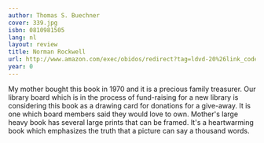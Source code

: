 ```yaml
---
author: Thomas S. Buechner
cover: 339.jpg
isbn: 0810981505
lang: nl
layout: review
title: Norman Rockwell
url: http://www.amazon.com/exec/obidos/redirect?tag=ldvd-20%26link_code=xm2%26camp=2025%26creative=165953%26path=http://www.amazon.com/gp/redirect.html%253fASIN=0810981505%2526tag=ldvd-20%2526lcode=xm2%2526cID=2025%2526ccmID=165953%2526location=/o/ASIN/0810981505%25253FSubscriptionId=0VJDVJ14KM0P0VXDCQ82
year: 0
---
```

My mother bought this book in 1970 and it is a precious family treasurer. Our library board which is in the process of fund-raising for a new library is considering this book as a drawing card for donations for a give-away.  It is one which board members said they would love to own. Mother's large  heavy book has several large prints that can be framed. It's a heartwarming  book which emphasizes the truth that a picture can say a thousand words.
